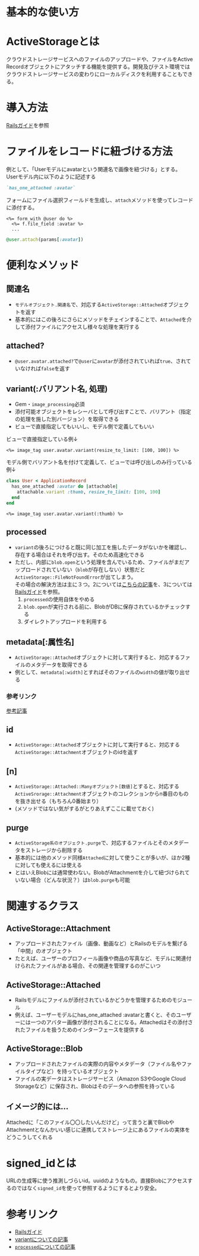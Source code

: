 # 基本的な使い方

# ActiveStorageとは
クラウドストレージサービスへのファイルのアップロードや、ファイルをActive Recordオブジェクトにアタッチする機能を提供する。開発及びテスト環境ではクラウドストレージサービスの変わりにローカルディスクを利用することもできる。

# 導入方法
[Railsガイド](https://railsguides.jp/active_storage_overview.html)を参照

# ファイルをレコードに紐づける方法
例として、「Userモデルにavatarという関連名で画像を紐づける」とする。
Userモデル内に以下のように記述する
```rb
`has_one_attached :avatar`
```

フォームにファイル選択フィールドを生成し、`attach`メソッドを使ってレコードに添付する。
```erb
<%= form_with @user do %>
  <%= f.file_field :avatar %>
  ...
```
```rb
@user.attach(params[:avatar])
```

# 便利なメソッド

## 関連名
- `モデルオブジェクト.関連名`で、対応する`ActiveStorage::Attached`オブジェクトを返す
- 基本的にはこの後ろにさらにメソッドをチェインすることで、`Attached`を介して添付ファイルにアクセスし様々な処理を実行する

## attached?
- `@user.avatar.attached?`で`@user`に`avatar`が添付されていれば`true`、されていなければ`false`を返す

## variant(:バリアント名, 処理)
- Gem・`image_processing`必須
- 添付可能オブジェクトをレシーバとして呼び出すことで、バリアント（指定の処理を施した別バージョン）を取得できる
- ビューで直接指定してもいいし、モデル側で定義してもいい

ビューで直接指定している例↓
```erb
<%= image_tag user.avatar.variant(resize_to_limit: [100, 100]) %>
```

モデル側でバリアント名を付けて定義して、ビューでは呼び出しのみ行っている例↓
```rb
class User < ApplicationRecord
  has_one_attached :avatar do |attachable|
    attachable.variant :thumb, resize_to_limit: [100, 100]
  end
end
```
```erb
<%= image_tag user.avatar.variant(:thumb) %>
```

## processed
- `variant`の後ろにつけると既に同じ加工を施したデータがないかを確認し、存在する場合はそれを呼び出す。そのため高速化できる
- ただし、内部に`blob.open`という処理を含んでいるため、ファイルがまだアップロードされていない（`blob`が存在しない）状態だと`ActiveStorage::FileNotFoundError`が出てしまう。  
  その場合の解決方法は主に３つ。2については[こちらの記事](https://zenn.dev/meimei_kr/articles/50138b90cbdde8#%E3%82%A8%E3%83%A9%E3%83%BC%E3%82%92%E8%A7%A3%E6%B6%88%E3%81%99%E3%82%8B%E3%81%AB%E3%81%AF%EF%BC%9F)を、3については[Railsガイド](https://railsguides.jp/active_storage_overview.html#%E3%83%80%E3%82%A4%E3%83%AC%E3%82%AF%E3%83%88%E3%82%A2%E3%83%83%E3%83%97%E3%83%AD%E3%83%BC%E3%83%89)を参照。
    1. `processed`の使用自体をやめる
    2. `blob.open`が実行される前に、BlobがDBに保存されているかチェックする
    3. ダイレクトアップロードを利用する

## metadata[:属性名]
- `ActiveStorage::Attached`オブジェクトに対して実行すると、対応するファイルのメタデータを取得できる
- 例として、`metadata[:width]`とすればそのファイルの`width`の値が取り出せる
### 参考リンク
[参考記事](https://qiita.com/ma2yama/items/b1f138cf92d4fc6a7635)

## id
- `ActiveStorage::Attached`オブジェクトに対して実行すると、対応する`ActiveStorage::Attachment`オブジェクトのidを返す

## [n]
- `ActiveStorage::Attached::Manyオブジェクト[数値]`とすると、対応する`ActiveSrorage::Attachment`オブジェクトのコレクションからn番目のものを抜き出せる（もちろん0番始まり）
- (メソッドではない気がするがとりあえずここに載せておく)

## purge
- `ActiveStorage系のオブジェクト.purge`で、対応するファイルとそのメタデータをストレージから削除する
- 基本的には他のメソッド同様`Attached`に対して使うことが多いが、ほか2種に対しても使えるには使える
- とはいえBlobには通常使わない。BlobがAttachmentを介して紐づけられていない場合（どんな状況？）は`blob.purge`も可能

# 関連するクラス
## ActiveStorage::Attachment
 - アップロードされたファイル（画像、動画など）とRailsのモデルを繋げる「中間」のオブジェクト
 - たとえば、ユーザーのプロフィール画像や商品の写真など、モデルに関連付けられたファイルがある場合、その関連を管理するのがこいつ
## ActiveStorage::Attached
- Railsモデルにファイルが添付されているかどうかを管理するためのモジュール
- 例えば、ユーザーモデルにhas_one_attached :avatarと書くと、そのユーザーには一つのアバター画像が添付されることになる。Attachedはその添付されたファイルを扱うためのインターフェースを提供する
## ActiveStorage::Blob
- アップロードされたファイルの実際の内容やメタデータ（ファイル名やファイルタイプなど）を持っているオブジェクト
- ファイルの実データはストレージサービス（Amazon S3やGoogle Cloud Storageなど）に保存され、Blobはそのデータへの参照を持っている
## イメージ的には…
Attachedに「このファイル〇〇したいんだけど」って言うと裏でBlobやAttachmentとなんかいい感じに連携してストレージ上にあるファイルの実体をどうこうしてくれる

# signed_idとは
URLの生成等に使う推測しづらいid。uuidのようなもの。直接Blobにアクセスするのではなく`signed_id`を使って参照するようにするとより安全。


# 参考リンク
- [Railsガイド](https://railsguides.jp/active_storage_overview.html)
- [variantについての記事](https://prograshi.com/framework/rails/active-storage_variant/)
- [`processed`についての記事](https://zenn.dev/meimei_kr/articles/50138b90cbdde8)